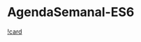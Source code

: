# AgendaSemanal-ES6
[!card](https://github.com/AdrielMinyety/AgendaSemanal-ES6/blob/master/agendaSemanal.png)
